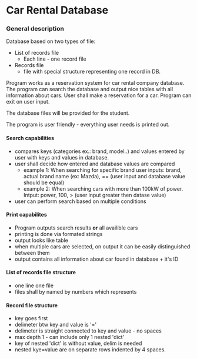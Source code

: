 # Car Rental Database

### General description
Database based on two types of file:
- List of records file
    - Each line - one record file
- Records file
    - file with special structure representing one record in DB.

Program works as a reservation system for car rental company database. The program can search the database and output nice tables with all information about cars.
User shall make a reservation for a car. Program can exit on user input.

The database files will be provided for the student.

The program is user friendly - everything user needs is printed out.

#### Search capabilities
- compares keys (categories ex.:  brand, model..) and values entered by user with keys and values in database. 
- user shall decide how entered and database values are compared
    - example 1: When searching for specific brand user inputs: brand, actual brand name (ex: Mazda), == (user input and database value should be equal)
    - example 2: When searching cars with more than 100kW of power. Intput: power, 100, > (user input greater then datase value)  
- user can perform search based on multiple conditions 

#### Print capabilites
- Program outputs search results **or** all availible cars
- printing is done via formated strings
- output looks like table
- when multiple cars are selected, on output it can be easily distinguished between them
- output contains all information about car found in database + it's ID

#### List of records file structure
- one line one file
- files shall by named by numbers which represents 

#### Record file structure
 - key goes first
 - delimeter btw key and value is '='
 - delimeter is straight connected to key and value - no spaces
 - max depth 1 - can include only 1 nested 'dict'
 - key of nested 'dict' is without value, delim is needed
 - nested kye=value are on separate rows indented by 4 spaces.
 
  
